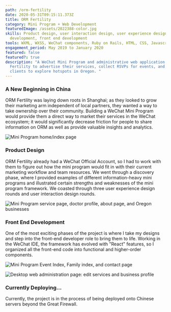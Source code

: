 ```yaml
---
path: /orm-fertility
date: 2020-05-31T09:15:11.373Z
title: ORM Fertility
category: Mini Program + Web Development
featuredImage: /assets/2022388-color.jpg
skills: Product design, user interaction design, user experience design, WeChat
  development, front end development
tools: WXML, WXSS, WeChat components, Ruby on Rails, HTML, CSS, Javascript
engagement_period: May 2019 to January 2020
featured: false
featured?: true
description: "A WeChat Mini Program and administrative web application for ORM
  Fertility to advertise their services, collect RSVPs for events, and allow
  clients to explore hotspots in Oregon. "
---
```

### A New Beginning in China

ORM Fertility was laying down roots in Shanghai; as they looked to grow their marketing arm independent of local partners, they wanted a way to take ownership over their community. Building a WeChat Mini Program would provide them a direct way to market their services in the WeChat ecosystem; it would significantly decrease friction for people to share information on ORM as well as provide valuable  insights and analytics. 

![Mini Program home/index page](/assets/orm_1.png "Mini Program home/index page")

### Product Design

ORM Fertility already had a WeChat Official Account, so I had to work with them to figure out how the mini program would fit in with their current marketing workflow and team resources. We went through a discovery phase, where I provided examples of different information-heavy mini programs and illustrated certain strengths and weaknesses of the mini program framework. We coasted through three user experience design rounds and user interaction design rounds. 

![Mini Program service page, doctor profile, about page, and Oregon businesses](/assets/orm_2.png "Mini Program service page, doctor profile, about page, and Oregon businesses")

### Front End Development

One of the most exciting phases of the project is where I take my designs and step into the front-end developer role to bring them to life. Working in the WeChat IDE, the framework has evolved with "React" features, so I organized all the front-end code into functional and higher-order components. 



![Mini Program Event Index, Family index, and contact page](/assets/orm_3.png "Mini Program Event Index, Family index, and contact page")

![Desktop web administration page: edit services and business profile](/assets/orm_5.png "Desktop web administration page: edit services and business profile")

### Currently Deploying...

Currently, the project is in the process of being deployed onto Chinese servers beyond the Great Firewall.